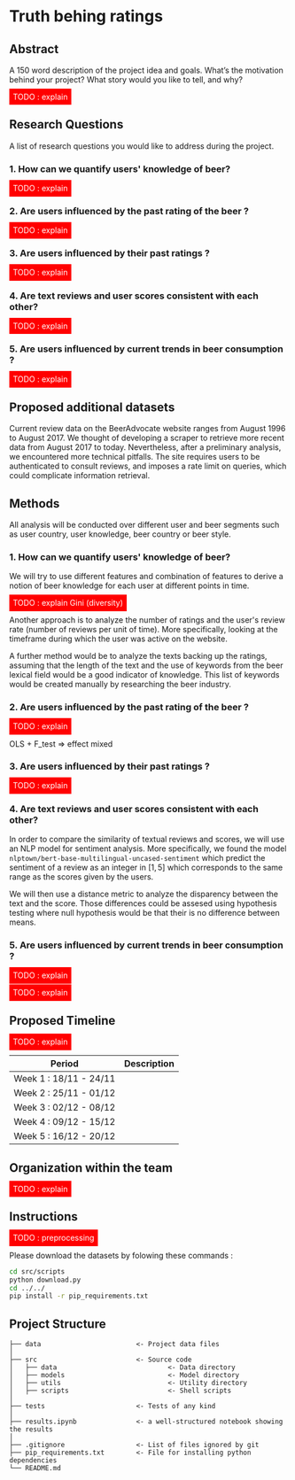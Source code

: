 # Truth behing ratings

## Abstract

A 150 word description of the project idea and goals. What’s the motivation behind your project? What story would you like to tell, and why?

<span style="background-color: red; color: white; padding: 0.4rem">TODO : explain</span>

## Research Questions

A list of research questions you would like to address during the project.

### 1. How can we quantify users' knowledge of beer?

<span style="background-color: red; color: white; padding: 0.4rem">TODO : explain</span>

### 2. Are users influenced by the past rating of the beer ?

<span style="background-color: red; color: white; padding: 0.4rem">TODO : explain</span>

### 3. Are users influenced by their past ratings ?

<span style="background-color: red; color: white; padding: 0.4rem">TODO : explain</span>

### 4. Are text reviews and user scores consistent with each other?

<span style="background-color: red; color: white; padding: 0.4rem">TODO : explain</span>

### 5. Are users influenced by current trends in beer consumption ?

<span style="background-color: red; color: white; padding: 0.4rem">TODO : explain</span>

## Proposed additional datasets

Current review data on the BeerAdvocate website ranges from August 1996 to August 2017. We thought of developing a scraper to retrieve more recent data from August 2017 to today. Nevertheless, after a preliminary analysis, we encountered more technical pitfalls. The site requires users to be authenticated to consult reviews, and imposes a rate limit on queries, which could complicate information retrieval.

## Methods


All analysis will be conducted over different user and beer segments such as user country, user knowledge, beer country or beer style.

### 1. How can we quantify users' knowledge of beer?

We will try to use different features and combination of features to derive a notion of beer knowledge for each user at different points in time.

<span style="background-color: red; color: white; padding: 0.4rem">TODO : explain Gini (diversity)</span>

Another approach is to analyze the number of ratings and the user's review rate (number of reviews per unit of time). More specifically, looking at the timeframe during which the user was active on the website.

A further method would be to analyze the texts backing up the ratings, assuming that the length of the text and the use of  keywords from the beer lexical field would be a good indicator of knowledge. This list of keywords would be created manually by researching the beer industry.

### 2. Are users influenced by the past rating of the beer ?

<span style="background-color: red; color: white; padding: 0.4rem">TODO : explain</span>

OLS + F_test => effect mixed

### 3. Are users influenced by their past ratings ?

<span style="background-color: red; color: white; padding: 0.4rem">TODO : explain</span>

### 4. Are text reviews and user scores consistent with each other?

In order to compare the similarity of textual reviews and scores, we will use an NLP model for sentiment analysis. More specifically, we found the model `nlptown/bert-base-multilingual-uncased-sentiment` which predict the sentiment of a review as an integer in $[1,5]$ which corresponds to the same range as the scores given by the users.

We will then use a distance metric to analyze the disparency between the text and the score. Those differences could be assesed using hypothesis testing where null hypothesis would be that their is no difference between means.

### 5. Are users influenced by current trends in beer consumption ?

<span style="background-color: red; color: white; padding: 0.4rem">TODO : explain</span>

<span style="background-color: red; color: white; padding: 0.4rem">TODO : explain</span>

## Proposed Timeline

<span style="background-color: red; color: white; padding: 0.4rem">TODO : explain</span>

| Period | Description |
|---|---|
| Week 1 : 18/11 - 24/11 | |
| Week 2 : 25/11 - 01/12 | |
| Week 3 : 02/12 - 08/12 | |
| Week 4 : 09/12 - 15/12 | |
| Week 5 : 16/12 - 20/12 | |

## Organization within the team

<span style="background-color: red; color: white; padding: 0.4rem">TODO : explain</span>

## Instructions

<span style="background-color: red; color: white; padding: 0.4rem">TODO : preprocessing</span>

Please download the datasets by folowing these commands :
```bash
cd src/scripts
python download.py
cd ../../
pip install -r pip_requirements.txt
```

## Project Structure

```
├── data                        <- Project data files
│
├── src                         <- Source code
│   ├── data                            <- Data directory
│   ├── models                          <- Model directory
│   ├── utils                           <- Utility directory
│   ├── scripts                         <- Shell scripts
│
├── tests                       <- Tests of any kind
│
├── results.ipynb               <- a well-structured notebook showing the results
│
├── .gitignore                  <- List of files ignored by git
├── pip_requirements.txt        <- File for installing python dependencies
└── README.md
```
